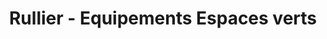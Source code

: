 ---
title: "Rullier - Equipements Espaces verts"
url: /merignac/rullier-equipements-espaces-verts/
shop: centre de jardinage
---